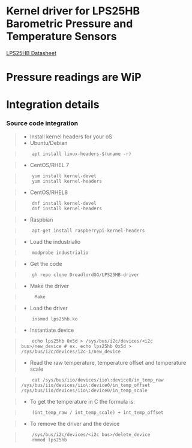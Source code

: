 # Kernel driver for LPS25HB Barometric Pressure and Temperature Sensors
[LPS25HB Datasheet](https://www.pololu.com/file/0J1466/LPS25HB.pdf)
# Pressure readings are WiP
Integration details
=====================
### Source code integration

> * Install kernel headers for your oS
> * Ubuntu/Debian

>         apt install linux-headers-$(uname -r)

> * CentOS/RHEL 7

>         yum install kernel-devel 
>         yum install kernel-headers

> * CentOS/RHEL8

>         dnf install kernel-devel
>         dnf install kernel-headers

> * Raspbian

>         apt-get install raspberrypi-kernel-headers

> * Load the industrialio 

>         modprobe industrialio

> * Get the code

>         gh repo clone DreadlordGG/LPS25HB-driver

> * Make the driver

>          Make

> * Load the driver

>         insmod lps25hb.ko

> * Instantiate device

>         echo lps25hb 0x5d > /sys/bus/i2c/devices/<i2c bus>/new_device # ex. echo lps25hb 0x5d > /sys/bus/i2c/devices/i2c-1/new_device

> * Read the raw temperature, temperature offset and temperature scale

>         cat /sys/bus/iio/devices/iio\:device0/in_temp_raw /sys/bus/iio/devices/iio\:device0/in_temp_offset /sys/bus/iio/devices/iio\:device0/in_temp_scale

> * To get the temperature in C the formula is:

>         (int_temp_raw / int_temp_scale) + int_temp_offset
    
> * To remove the driver and the device

>         /sys/bus/i2c/devices/<i2c bus>/delete_device
>         rmmod lps25hb


